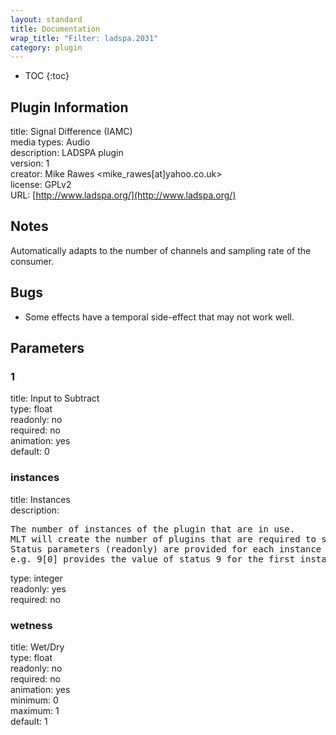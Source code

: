```yaml
---
layout: standard
title: Documentation
wrap_title: "Filter: ladspa.2031"
category: plugin
---
```

* TOC
{:toc}

## Plugin Information

title: Signal Difference (IAMC)  
media types:
Audio  
description: LADSPA plugin  
version: 1  
creator: Mike Rawes <mike_rawes[at]yahoo.co.uk>  
license: GPLv2  
URL: [http://www.ladspa.org/](http://www.ladspa.org/)  

## Notes

Automatically adapts to the number of channels and sampling rate of the consumer.

## Bugs

* Some effects have a temporal side-effect that may not work well.


## Parameters

### 1

title: Input to Subtract    
type: float  
readonly: no  
required: no  
animation: yes  
default: 0  

### instances

title: Instances    
description:
<pre>
The number of instances of the plugin that are in use.
MLT will create the number of plugins that are required to support the number of audio channels.
Status parameters (readonly) are provided for each instance and are accessed by specifying the instance number after the identifier (starting at zero).
e.g. 9[0] provides the value of status 9 for the first instance.
</pre>
type: integer  
readonly: yes  
required: no  

### wetness

title: Wet/Dry    
type: float  
readonly: no  
required: no  
animation: yes  
minimum: 0  
maximum: 1  
default: 1  

